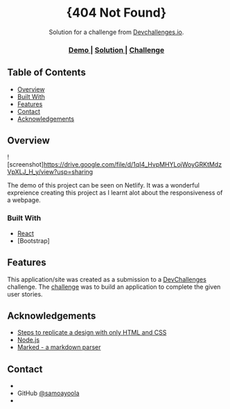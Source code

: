 <!-- Please update value in the {}  -->

<h1 align="center">{404 Not Found}</h1>

<div align="center">
   Solution for a challenge from  <a href="http://devchallenges.io" target="_blank">Devchallenges.io</a>.
</div>

<div align="center">
  <h3>
    <a href="https://6290e96578baf500584ef76d--deviochallengenotfoundsamo.netlify.app/">
      Demo
    </a>
    <span> | </span>
    <a href="https://devchallenges.io/solutions/nMuraRYrvl7ZAf4V8Fgv">
      Solution
    </a>
    <span> | </span>
    <a href="https://devchallenges.io/challenges/wBunSb7FPrIepJZAg0sY">
      Challenge
    </a>
  </h3>
</div>

<!-- TABLE OF CONTENTS -->

## Table of Contents

- [Overview](#overview)
- [Built With](#built-with)
- [Features](#features)
- [Contact](#contact)
- [Acknowledgements](#acknowledgements)

<!-- OVERVIEW -->

## Overview

![screenshot]https://drive.google.com/file/d/1qI4_HvpMHYLojWoyGRKtMdzVpXLJ_H_y/view?usp=sharing

The demo of this project can be seen on Netlify. It was a wonderful expreience creating this project as I learnt alot about the responsiveness of a webpage.

### Built With

<!-- This section should list any major frameworks that you built your project using. Here are a few examples.-->

- [React](https://reactjs.org/)
- [Bootstrap]

## Features

<!-- List the features of your application or follow the template. Don't share the figma file here :) -->

This application/site was created as a submission to a [DevChallenges](https://devchallenges.io/challenges) challenge. The [challenge](https://devchallenges.io/challenges/wBunSb7FPrIepJZAg0sY) was to build an application to complete the given user stories.


## Acknowledgements

<!-- This section should list any articles or add-ons/plugins that helps you to complete the project. This is optional but it will help you in the future. For exmpale -->

- [Steps to replicate a design with only HTML and CSS](https://devchallenges-blogs.web.app/how-to-replicate-design/)
- [Node.js](https://nodejs.org/)
- [Marked - a markdown parser](https://github.com/chjj/marked)

## Contact

- 
- GitHub [@samoayoola](https://{github.com/samoayoola})
- 
